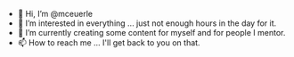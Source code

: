 - 👋 Hi, I’m @mceuerle
- 👀 I’m interested in everything ... just not enough hours in the day for it.
- 🌱 I’m currently creating some content for myself and for people I mentor.
- 📫 How to reach me ... I'll get back to you on that.


<!---
mceuerle/mceuerle is a ✨ special ✨ repository because its `README.md` (this file) appears on your GitHub profile.
You can click the Preview link to take a look at your changes.
--->
